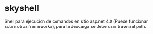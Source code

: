 # skyshell
Shell para ejecucion de comandos en sitio asp.net 4.0 (Puede funcionar sobre otros frameworks), para la descarga se debe usar traversal path.
